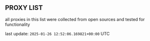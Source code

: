 ## PROXY LIST

all proxies in this list were collected from open sources and tested for functionality

last update: `2025-01-26 12:52:06.169821+00:00` UTC